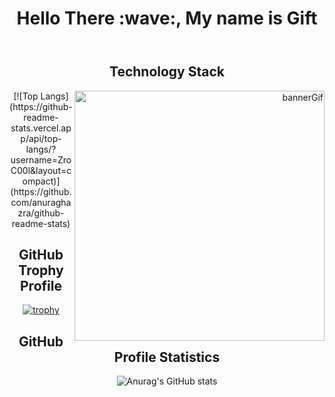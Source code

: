 
 
<header align="center">
 <h1> Hello There :wave:, My name is Gift</h1>
</header>



<div align="center">
 <span align="center"><h2 text-align="center">Technology Stack</h2></span>
 
 <span align="right">
  <img src="https://miro.medium.com/max/1360/0*7Q3yvSIv_t0ioJ-Z.gif" alt="bannerGif"/ align="right"width="400">
 </span>

<span align="left">
 [![Top Langs](https://github-readme-stats.vercel.app/api/top-langs/?username=ZroC00l&layout=compact)](https://github.com/anuraghazra/github-readme-stats) </span>
</div>



<div align="center">                   
 <div align="center"><h2 text-align="center">GitHub Trophy Profile</h2></div>

[![trophy](https://github-profile-trophy.vercel.app/?username=ZroC00l&theme=onedark)](https://github.com/ryo-ma/github-profile-trophy)
</div>



<div align="center">
 <div align="center"><h2 text-align="center">GitHub Profile Statistics</h2></div>
 
![Anurag's GitHub stats](https://github-readme-stats.vercel.app/api?username=ZroC00l&show_icons=true&theme=radical)
</div>
